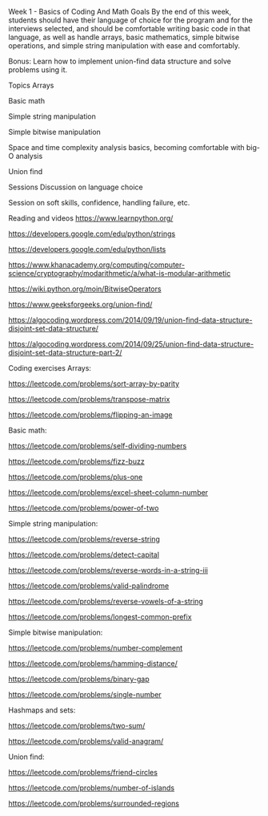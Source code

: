 Week 1 - Basics of Coding And Math
Goals
By the end of this week, students should have their language of choice for the program and for the interviews selected, and should be comfortable writing basic code in that language, as well as handle arrays, basic mathematics, simple bitwise operations, and simple string manipulation with ease and comfortably.

Bonus: Learn how to implement union-find data structure and solve problems using it.

Topics
Arrays

Basic math

Simple string manipulation

Simple bitwise manipulation

Space and time complexity analysis basics, becoming comfortable with big-O analysis

Union find

Sessions
Discussion on language choice

Session on soft skills, confidence, handling failure, etc.

Reading and videos
https://www.learnpython.org/

https://developers.google.com/edu/python/strings

https://developers.google.com/edu/python/lists

https://www.khanacademy.org/computing/computer-science/cryptography/modarithmetic/a/what-is-modular-arithmetic

https://wiki.python.org/moin/BitwiseOperators

https://www.geeksforgeeks.org/union-find/

https://algocoding.wordpress.com/2014/09/19/union-find-data-structure-disjoint-set-data-structure/

https://algocoding.wordpress.com/2014/09/25/union-find-data-structure-disjoint-set-data-structure-part-2/


Coding exercises
Arrays:

https://leetcode.com/problems/sort-array-by-parity

https://leetcode.com/problems/transpose-matrix

https://leetcode.com/problems/flipping-an-image

Basic math:

https://leetcode.com/problems/self-dividing-numbers

https://leetcode.com/problems/fizz-buzz

https://leetcode.com/problems/plus-one

https://leetcode.com/problems/excel-sheet-column-number

https://leetcode.com/problems/power-of-two

Simple string manipulation:

https://leetcode.com/problems/reverse-string

https://leetcode.com/problems/detect-capital

https://leetcode.com/problems/reverse-words-in-a-string-iii

https://leetcode.com/problems/valid-palindrome

https://leetcode.com/problems/reverse-vowels-of-a-string

https://leetcode.com/problems/longest-common-prefix

Simple bitwise manipulation:

https://leetcode.com/problems/number-complement

https://leetcode.com/problems/hamming-distance/

https://leetcode.com/problems/binary-gap

https://leetcode.com/problems/single-number

Hashmaps and sets:

https://leetcode.com/problems/two-sum/

https://leetcode.com/problems/valid-anagram/

Union find:

https://leetcode.com/problems/friend-circles

https://leetcode.com/problems/number-of-islands

https://leetcode.com/problems/surrounded-regions
